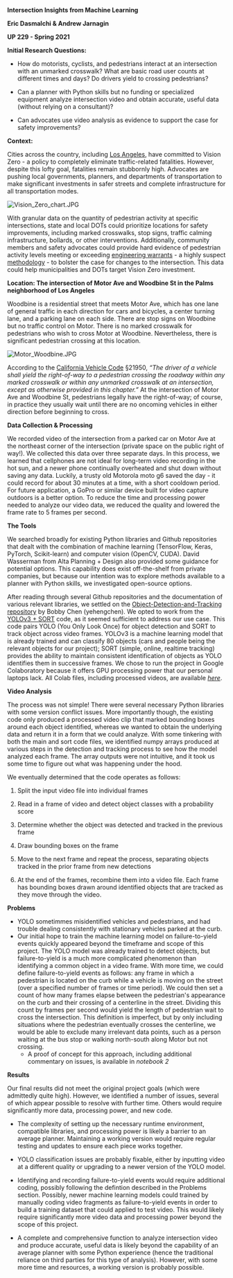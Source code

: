 **Intersection Insights from Machine Learning**

**Eric Dasmalchi & Andrew Jarnagin**

**UP 229 - Spring 2021**


**Initial Research Questions:** 

* How do motorists, cyclists, and pedestrians interact at an intersection with an unmarked crosswalk? What are basic road user counts at different times and days? Do drivers yield to crossing pedestrians?

* Can a planner with Python skills but no funding or specialized equipment analyze intersection video and obtain accurate, useful data (without relying on a consultant)?

* Can advocates use video analysis as evidence to support the case for safety improvements?


**Context:** 

Cities across the country, including [Los Angeles](http://vision-zero.ua5.land/), have committed to Vision Zero - a policy to completely eliminate traffic-related fatalities. However, despite this lofty goal, fatalities remain stubbornly high. Advocates are pushing local governments, planners, and departments of transportation to make significant investments in safer streets and complete infrastructure for all transportation modes.

![Vision_Zero_chart.JPG](https://github.com/edasmalchi/up229-final-analysis/blob/main/Vision_Zero_chart.JPG)

With granular data on the quantity of pedestrian activity at specific intersections, state and local DOTs could prioritize locations for safety improvements, including marked crosswalks, stop signs, traffic calming infrastructure, bollards, or other interventions. Additionally, community members and safety advocates could provide hard evidence of pedestrian activity levels meeting or exceeding [engineering warrants](http://www.apsguide.org/chapter3_mutcd.cfm) - a highly suspect [methodology](https://trid.trb.org/view.aspx?id=507586) - to bolster the case for changes to the intersection. This data could help municipalities and DOTs target Vision Zero investment.


**Location: The intersection of Motor Ave and Woodbine St in the Palms neighborhood of Los Angeles**

Woodbine is a residential street that meets Motor Ave, which has one lane of general traffic in each direction for cars and bicycles, a center turning lane, and a parking lane on each side. There are stop signs on Woodbine but no traffic control on Motor. There is no marked crosswalk for pedestrians who wish to cross Motor at Woodbine. Nevertheless, there is significant pedestrian crossing at this location.

![Motor_Woodbine.JPG](https://github.com/edasmalchi/up229-final-analysis/blob/main/Motor_Woodbine.JPG)

According to the [California Vehicle Code](https://leginfo.legislature.ca.gov/faces/codes_displaySection.xhtml?sectionNum=21950.&lawCode=VEH) §21950, *“The driver of a vehicle shall yield the right-of-way to a pedestrian crossing the roadway within any marked crosswalk or within any unmarked crosswalk at an intersection, except as otherwise provided in this chapter.”* At the intersection of Motor Ave and Woodbine St, pedestrians legally have the right-of-way; of course, in practice they usually wait until there are no oncoming vehicles in either direction before beginning to cross.


**Data Collection & Processing**

We recorded video of the intersection from a parked car on Motor Ave at the northeast corner of the intersection (private space on the public right of way!). We collected this data over three separate days. In this process, we learned that cellphones are not ideal for long-term video recording in the hot sun, and a newer phone continually overheated and shut down without saving any data. Luckily, a trusty old Motorola moto g6 saved the day - it could record for about 30 minutes at a time, with a short cooldown period. For future application, a GoPro or similar device built for video capture outdoors is a better option. To reduce the time and processing power needed to analyze our video data, we reduced the quality and lowered the frame rate to 5 frames per second.


**The Tools**

We searched broadly for existing Python libraries and Github repositories that dealt with the combination of machine learning (TensorFlow, Keras, PyTorch, Scikit-learn) and computer vision (OpenCV, CUDA). David Wasserman from Alta Planning + Design also provided some guidance for potential options. This capability does exist off-the-shelf from private companies, but because our intention was to explore methods available to a planner with Python skills, we investigated open-source options.

After reading through several Github repositories and the documentation of various relevant libraries, we settled on the [Object-Detection-and-Tracking repository](https://github.com/yehengchen/Object-Detection-and-Tracking) by Bobby Chen (yehengchen). We opted to work from the [YOLOv3 + SORT](https:/github.com/yehengchen/Object-Detection-and-Tracking/tree/master/OneStage/yolo/yolov3_sort) code, as it seemed sufficient to address our use case. This code pairs YOLO (You Only Look Once) for object detection and SORT to track object across video frames. YOLOv3 is a machine learning model that is already trained and can classify 80 objects (cars and people being the relevant objects for our project); SORT (simple, online, realtime tracking) provides the ability to maintain consistent identification of objects as YOLO identifies them in successive frames. We chose to run the project in Google Colaboratory because it offers GPU processing power that our personal laptops lack. All Colab files, including processed videos, are available *[here](https://drive.google.com/drive/folders/1raq9pOJ4LrKlo3xkqQXnmmYG1sOPfnk3?usp=sharing)*.


**Video Analysis**

The process was not simple! There were several necessary Python libraries with some version conflict issues. More importantly though, the existing code only produced a processed video clip that marked bounding boxes around each object identified, whereas we wanted to obtain the underlying data and return it in a form that we could analyze. With some tinkering with both the main and sort code files, we identified numpy arrays produced at various steps in the detection and tracking process to see how the model analyzed each frame. The array outputs were not intuitive, and it took us some time to figure out what was happening under the hood.

We eventually determined that the code operates as follows:

1) Split the input video file into individual frames

2) Read in a frame of video and detect object classes with a probability score

3) Determine whether the object was detected and tracked in the previous frame

4) Draw bounding boxes on the frame

5) Move to the next frame and repeat the process, separating objects tracked in the prior frame from new detections

6) At the end of the frames, recombine them into a video file. Each frame has bounding boxes drawn around identified objects that are tracked as they move through the video.



**Problems**

* YOLO sometimmes misidentified vehicles and pedestrians, and had trouble dealing consistently with stationary vehicles parked at the curb.
* Our initial hope to train the machine learning model on failure-to-yield events quickly appeared beyond the timeframe and scope of this project. The YOLO model was already trained to detect objects, but failure-to-yield is a much more complicated phenomenon than identifying a common object in a video frame. With more time, we could define failure-to-yield events as follows: any frame in which a pedestrian is located on the curb while a vehicle is moving on the street (over a specified number of frames or time period). We could then set a count of how many frames elapse between the pedestrian's appearance on the curb and their crossing of a centerline in the street. Dividing this count by frames per second would yield the length of pedestrian wait to cross the intersection. This definition is imperfect, but by only including situations where the pedestrian eventually crosses the centerline, we would be able to exclude many irrelevant data points, such as a person waiting at the bus stop or walking north-south along Motor but not crossing.
    * A proof of concept for this approach, including additional commentary on issues, is available in *notebook 2*



**Results**

Our final results did not meet the original project goals (which were admittedly quite high). However, we identified a number of issues, several of which appear possible to resolve with further time. Others would require significantly more data, processing power, and new code.

* The complexity of setting up the necessary runtime environment, compatible libraries, and processing power is likely a barrier to an average planner. Maintaining a working version would require regular testing and updates to ensure each piece works together.

* YOLO classification issues are probably fixable, either by inputting video at a different quality or upgrading to a newer version of the YOLO model.

* Identifying and recording failure-to-yield events would require additional coding, possibly following the defintion described in the Problems section. Possibly, newer machine learning models could trained by manually coding video fragments as failure-to-yield events in order to build a training dataset that could applied to test video. This would likely require significantly more video data and processing power beyond the scope of this project.

* A complete and comprehensive function to analyze intersection video and produce accurate, useful data is likely beyond the capability of an average planner with some Python experience (hence the traditional reliance on third parties for this type of analysis). However, with some more time and resources, a working version is probably possible.

